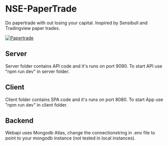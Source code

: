 # NSE-PaperTrade
Do papertrade with out losing your capital. Inspired by Sensibull and Tradingview paper trades.

[![Papertrade](https://github.com/anandav/NSE-PaperTrade/actions/workflows/master_nse-papertrade-app.yml/badge.svg)](https://github.com/anandav/NSE-PaperTrade/actions/workflows/master_nse-papertrade-app.yml)

## Server
Server folder contains API code and it's runs on port 9090. To start API use "npm run dev" in server folder.


## Client 
Client folder contains SPA code and it's runs on port 8080. To start App use "npm run dev" in client folder.

## Backend 
Webapi uses Mongodb Atlas, change the connectionstring in .env file to point to your mongodb instance (not tested in local instances).
 

